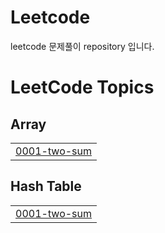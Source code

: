 # Leetcode
leetcode 문제풀이 repository 입니다.

<!---LeetCode Topics Start-->
# LeetCode Topics
## Array
|  |
| ------- |
| [0001-two-sum](https://github.com/Kim-Dong-Jun99/Leetcode/tree/master/0001-two-sum) |
## Hash Table
|  |
| ------- |
| [0001-two-sum](https://github.com/Kim-Dong-Jun99/Leetcode/tree/master/0001-two-sum) |
<!---LeetCode Topics End-->